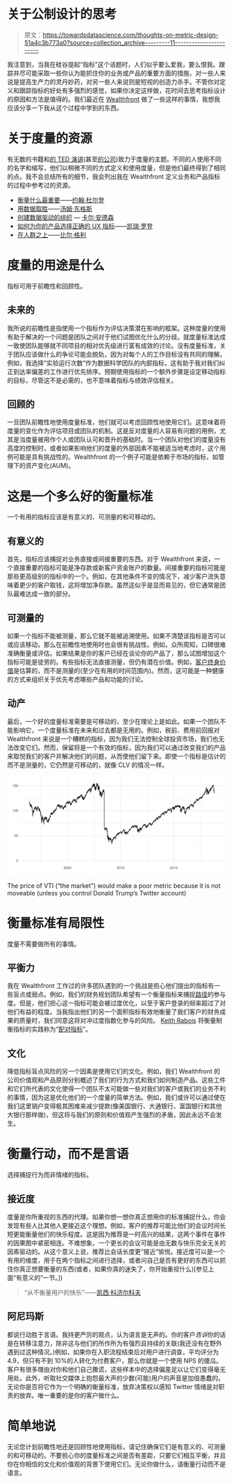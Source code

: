 # 关于公制设计的思考

> 原文：<https://towardsdatascience.com/thoughts-on-metric-design-51a4c3b773a0?source=collection_archive---------11----------------------->

我注意到，当我在硅谷提起“指标”这个话题时，人们似乎要么爱我，要么恨我。跟踪并尽可能采取一些你认为能抓住你的业务或产品的重要方面的措施，对一些人来说是提高生产力的灵丹妙药，对另一些人来说则是短视的创造力杀手。不管你对定义和跟踪指标的好处有多强烈的感觉，如果你决定这样做，花时间去思考指标设计的原因和方法是值得的。我们最近在 [Wealthfront](https://medium.com/u/5a23996c5db9?source=post_page-----51a4c3b773a0--------------------------------) 做了一些这样的事情，我想我应该分享一下我从这个过程中学到的东西。

# 关于度量的资源

有无数的书籍和[的 TED 演讲](https://www.ted.com/talks/john_doerr_why_the_secret_to_success_is_setting_the_right_goals?language=en)(甚至[的公司](https://www.betterworks.com/))致力于度量的主题。不同的人使用不同的名字和缩写，他们以稍微不同的方式定义和使用度量，但是他们最终得到了相同的点。我不会总结所有的细节，我会列出我在 Wealthfront 定义业务和产品指标的过程中参考过的资源。

*   [衡量什么最重要](https://www.amazon.com/Measure-What-Matters-Google-Foundation/dp/0525536221)——[约翰·杜尔登](https://medium.com/u/9ee9b0ebeddf?source=post_page-----51a4c3b773a0--------------------------------)
*   [用数据取胜](http://tomtunguz.com/winning-with-data/)——[汤姆·东格斯](https://medium.com/u/9986533c3db3?source=post_page-----51a4c3b773a0--------------------------------)
*   [创建数据驱动的组织](https://www.amazon.com/Creating-Data-Driven-Organization-Practical-Trenches-ebook/dp/B012UDK3KG) — [卡尔·安德森](https://medium.com/u/49c5eedcb61b?source=post_page-----51a4c3b773a0--------------------------------)
*   [如何为你的产品选择正确的 UX 指标](https://library.gv.com/how-to-choose-the-right-ux-metrics-for-your-product-5f46359ab5be)——[凯瑞·罗登](https://medium.com/u/2f55211eacc1?source=post_page-----51a4c3b773a0--------------------------------)
*   [在人群之上](http://abovethecrowd.com/)——[比尔·格利](https://medium.com/u/512799633b56?source=post_page-----51a4c3b773a0--------------------------------)

# 度量的用途是什么

指标可用于前瞻性和回顾性。

## 未来的

我所说的前瞻性是指使用一个指标作为评估决策潜在影响的框架。这种度量的使用有助于解决的一个问题是团队之间对于他们试图优化什么的分歧。就度量标准达成一致使团队能够就不同项目的相对优先级进行富有成效的讨论。没有度量标准，关于团队应该做什么的争论可能会脱轨，因为对每个人的工作目标没有共同的理解。例如，我选择“实验运行次数”作为数据科学团队的内部指标，这有助于我对我们纠正到达率偏差的工作进行优先排序。预期使用指标的一个额外步骤是设定移动指标的目标，尽管这不是必需的，也不意味着指标与绩效评估相关。

## 回顾的

一旦团队前瞻性地使用度量标准，他们就可以考虑回顾性地使用它们。这意味着将度量的变化作为评估项目或团队的机制。这是反对度量的人容易有问题的用例，尤其是当度量被用作个人或团队认可和晋升的基础时。当一个团队对他们的度量没有高度的控制时，或者如果影响他们的度量的外部因素不能被适当地考虑时，这个用例可能是具有挑战性的。Wealthfront 的一个例子可能是依赖于市场的指标，如管理下的资产变化(AUM)。

# 这是一个多么好的衡量标准

一个有用的指标应该是有意义的、可测量的和可移动的。

## 有意义的

首先，指标应该捕捉对业务直接或间接重要的东西。对于 Wealthfront 来说，一个直接重要的指标可能是净存款或新客户资金账户的数量。间接重要的指标可能是那些更高级别的指标中的一个。例如，在其他条件不变的情况下，减少客户流失意味着更少的客户取钱，这将增加净存款。虽然这似乎是显而易见的，但它通常是团队最难达成一致的部分。

## 可测量的

如果一个指标不能被测量，那么它就不能被追溯使用。如果不清楚该指标是否可以或应该移动，那么在前瞻性地使用时也会很有挑战性。例如，众所周知，口碑很难准确衡量或评估。如果结果是你的客户已经在谈论你的产品了，那么试图增加这个指标可能是徒劳的。有些指标无法直接测量，但仍有潜在价值。例如，[客户终身价值](https://en.wikipedia.org/wiki/Customer_lifetime_value)是估算的，而不是测量的(至少在有用的时间范围内)。然而，这可能是一种健康的方式来组织关于优先考虑哪些产品和功能的讨论。

## 动产

最后，一个好的度量标准需要是可移动的，至少在理论上是如此。如果一个团队不能影响它，一个度量标准在未来和过去都是无用的。例如，税前、费用前回报对 Wealthfront 来说是一个糟糕的指标，因为我们无法控制全球投资市场，我们也无法改变它们。然而，保留将是一个有效的指标，因为我们可以通过改变我们的产品来取悦我们的客户并解决他们的问题，从而使他们留下来。即使一个指标是估计的而不是测量的，它仍然是可移动的，就像 CLV 的情况一样。

![](img/e153ee06a31c8ca2803e82ed371dafcd.png)

The price of VTI (“the market”) would make a poor metric because it is not moveable (unless you control Donald Trump’s Twitter account)

# 衡量标准有局限性

度量不需要做所有的事情。

## 平衡力

我在 Wealthfront 工作过的许多团队遇到的一个挑战是担心他们提出的指标有一些盲点或弱点。例如，我们的财务规划团队希望有一个衡量指标来捕捉[路径](https://blog.wealthfront.com/introducing-path/)的参与度。但是，他们担心这一指标可能会被过度优化，以至于客户登录的频率超过了对他们有益的程度。当我指出他们的另一个面积指标有效地衡量了我们客户的财务成果的质量时，我们同意这将对冲过度指数化参与的风险。 [Keith Rabois](https://medium.com/u/4f50d3e8ae9e?source=post_page-----51a4c3b773a0--------------------------------) 将衡量制衡指标的实践称为“[配对指标](http://startupclass.samaltman.com/courses/lec14/#annotations:4948357)”。

## 文化

降低指标盲点风险的另一个因素是使用它们的文化。例如，我们 Wealthfront 的公司价值观和产品原则分别概述了我们的行为方式和我们如何制造产品。这些工件和它们所代表的文化使得一个团队不太可能做一些对我们的客户或我们的业务不利的事情，因为这是优化他们的一个度量的简单方法。例如，我们或许可以通过使在我们这里销户变得极其困难来减少提款(像美国银行、大通银行、富国银行和其他大银行那样做)，但这将与我们的原则和价值观产生强烈的矛盾，因此永远不会发生。

# 衡量行动，而不是言语

选择捕捉行为而非情绪的指标。

## 接近度

度量是你所重视的东西的代理。如果你想一想你真正想用你的标准捕捉什么，你会发现有些人比其他人更接近这个理想。例如，客户的推荐可能比他们的会议时间长短更能衡量他们的快乐程度。这是因为推荐是一时高兴的结果，这两个事件在事件的因果图中紧密相连。不难想象，一个更长的会议可能是由无数与快乐完全无关的因素驱动的。从这个意义上说，推荐比会话长度更“接近”愉悦。接近度可以是一个有用的维度，用于在两个指标之间进行选择，或者问自己是否有更好的东西可以抓住你真正想要衡量的东西(或者，如果你真的迷失了，你开始重视什么)[参见上面“有意义的”一节。])

> “从不衡量用户的快乐”——[凯西·科济尔科夫](https://medium.com/u/2fccb851bb5e?source=post_page-----51a4c3b773a0--------------------------------)

## 阿尼玛斯

都说行动胜于言语。我持更严厉的观点，认为语言是无声的。你的客户*告诉*你的话是在转移注意力，除非这与他们的所作所为有强烈且持续的关联(我还没有在野外遇到过这种情况。)例如，如果你在入职流程结束后对用户进行调查，平均评分为 4.9，但只有不到 10%的人转化为付费客户，那么你就是一个使用 NPS 的傻瓜。客户有很多理由对你和他们自己撒谎，这些样本中的选择偏差足以让它们变得毫无用处。此外，听取社交媒体上抱怨最大声的少数(可能)用户的声音是加倍愚蠢的。无论你是否将它作为一个明确的衡量标准，放弃决策权以感知 Twitter 情绪是对职责的放弃。唯一重要的是你的客户做什么。

# 简单地说

无论您计划前瞻性地还是回顾性地使用指标，请记住确保它们是有意义的、可测量的和可移动的。不要担心你的度量标准之间是否有差距，只要它们相互平衡，并且你在你相信的文化和价值观的背景下使用它们。无论你做什么，请衡量行动而不是语言。